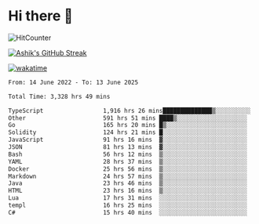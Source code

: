 # Hi there 👋

![HitCounter](https://hits.seeyoufarm.com/api/count/incr/badge.svg?url=https%3A%2F%2Fgithub.com%2Fashrhmn1212%2Fhit-counter)

<!-- ![Contribution Graph](https://github-readme-activity-graph.cyclic.app/graph?username=ashrhmn) -->


<!-- [![Top Langs](https://github-readme-stats.vercel.app/api/top-langs/?username=ashrhmn&layout=compact&theme=synthwave&langs_count=10&card_width=445)](https://github.com/anuraghazra/github-readme-stats) -->

[![Ashik's GitHub Streak](https://github-readme-streak-stats.herokuapp.com/?user=ashrhmn&theme=blood&fire=DD7F1C&background=151515&dates=9f9f9f&border=DD2727)](https://git.io/streak-stats)

<!-- ![Ashik's GitHub stats](https://github-readme-stats.vercel.app/api/?username=ashrhmn&show_icons=true&title_color=fff&icon_color=79ff97&text_color=9f9f9f&bg_color=151515) -->

[![wakatime](https://wakatime.com/badge/user/3df86613-ba63-4631-8e65-0ff18e7becad.svg)](https://wakatime.com/@3df86613-ba63-4631-8e65-0ff18e7becad)

<!--START_SECTION:waka-->

```txt
From: 14 June 2022 - To: 13 June 2025

Total Time: 3,328 hrs 49 mins

TypeScript                 1,916 hrs 26 mins██████████████▒░░░░░░░░░░   57.58 %
Other                      591 hrs 51 mins ████▒░░░░░░░░░░░░░░░░░░░░   17.78 %
Go                         165 hrs 20 mins █▒░░░░░░░░░░░░░░░░░░░░░░░   04.97 %
Solidity                   124 hrs 21 mins █░░░░░░░░░░░░░░░░░░░░░░░░   03.74 %
JavaScript                 91 hrs 16 mins  ▓░░░░░░░░░░░░░░░░░░░░░░░░   02.74 %
JSON                       81 hrs 13 mins  ▓░░░░░░░░░░░░░░░░░░░░░░░░   02.44 %
Bash                       56 hrs 12 mins  ▒░░░░░░░░░░░░░░░░░░░░░░░░   01.69 %
YAML                       28 hrs 37 mins  ▒░░░░░░░░░░░░░░░░░░░░░░░░   00.86 %
Docker                     25 hrs 56 mins  ▒░░░░░░░░░░░░░░░░░░░░░░░░   00.78 %
Markdown                   24 hrs 57 mins  ▒░░░░░░░░░░░░░░░░░░░░░░░░   00.75 %
Java                       23 hrs 46 mins  ▒░░░░░░░░░░░░░░░░░░░░░░░░   00.71 %
HTML                       23 hrs 16 mins  ▒░░░░░░░░░░░░░░░░░░░░░░░░   00.70 %
Lua                        17 hrs 31 mins  ░░░░░░░░░░░░░░░░░░░░░░░░░   00.53 %
templ                      16 hrs 25 mins  ░░░░░░░░░░░░░░░░░░░░░░░░░   00.49 %
C#                         15 hrs 40 mins  ░░░░░░░░░░░░░░░░░░░░░░░░░   00.47 %
```

<!--END_SECTION:waka-->


<!--### Most Used Languages 
<img src="https://wakatime.com/share/@ashrhmn/24ecb986-5bf8-4607-af7f-0aab08908d8c.png" />

### Favourite Tools
<img src="https://wakatime.com/share/@ashrhmn/f4e08015-f3bc-460a-9228-95a3ba11c604.png" />-->
